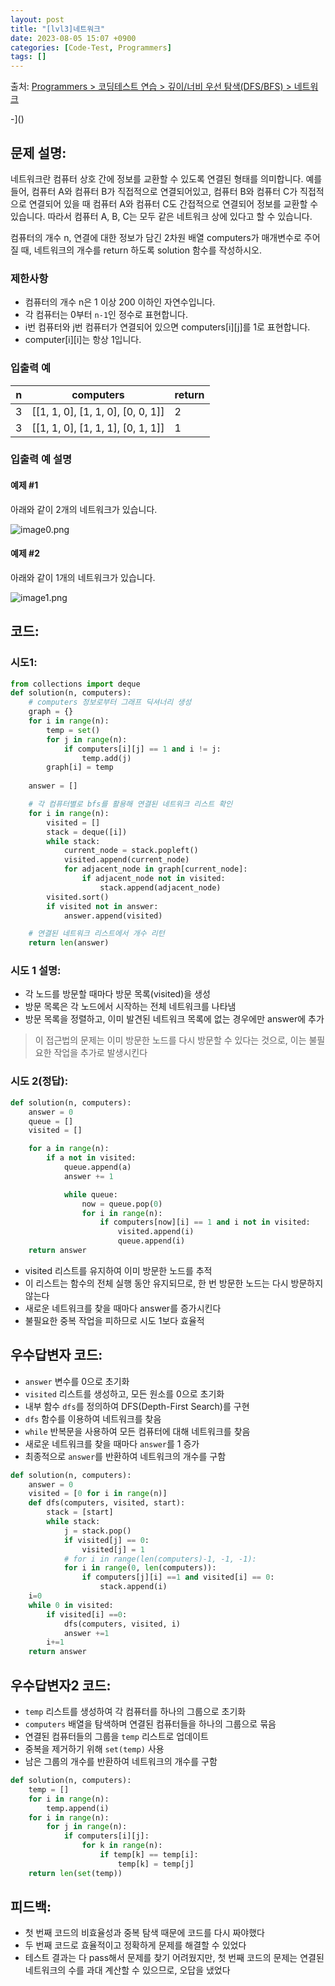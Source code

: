```yaml
---
layout: post
title: "[lvl3]네트워크"
date: 2023-08-05 15:07 +0900
categories: [Code-Test, Programmers]
tags: []
---
```


출처: [Programmers > 코딩테스트 연습 > 깊이/너비 우선 탐색(DFS/BFS) > 네트워크
](https://school.programmers.co.kr/learn/courses/30/lessons/43162)


-]()

## 문제 설명:

네트워크란 컴퓨터 상호 간에 정보를 교환할 수 있도록 연결된 형태를 의미합니다. 예를 들어, 컴퓨터 A와 컴퓨터 B가 직접적으로 연결되어있고, 컴퓨터 B와 컴퓨터 C가 직접적으로 연결되어 있을 때 컴퓨터 A와 컴퓨터 C도 간접적으로 연결되어 정보를 교환할 수 있습니다. 따라서 컴퓨터 A, B, C는 모두 같은 네트워크 상에 있다고 할 수 있습니다.

컴퓨터의 개수 n, 연결에 대한 정보가 담긴 2차원 배열 computers가 매개변수로 주어질 때, 네트워크의 개수를 return 하도록 solution 함수를 작성하시오.

### 제한사항

- 컴퓨터의 개수 n은 1 이상 200 이하인 자연수입니다.
- 각 컴퓨터는 0부터 `n-1`인 정수로 표현합니다.
- i번 컴퓨터와 j번 컴퓨터가 연결되어 있으면 computers[i][j]를 1로 표현합니다.
- computer[i][i]는 항상 1입니다.

### 입출력 예

|n|computers|return|
|---|---|---|
|3|[[1, 1, 0], [1, 1, 0], [0, 0, 1]]|2|
|3|[[1, 1, 0], [1, 1, 1], [0, 1, 1]]|1|

### 입출력 예 설명

#### 예제 #1  
아래와 같이 2개의 네트워크가 있습니다.  

![image0.png](https://grepp-programmers.s3.amazonaws.com/files/ybm/5b61d6ca97/cc1e7816-b6d7-4649-98e0-e95ea2007fd7.png)

#### 예제 #2  

아래와 같이 1개의 네트워크가 있습니다.  

![image1.png](https://grepp-programmers.s3.amazonaws.com/files/ybm/7554746da2/edb61632-59f4-4799-9154-de9ca98c9e55.png)


## 코드:
### 시도1:
```python
from collections import deque
def solution(n, computers):
	# computers 정보로부터 그래프 딕셔너리 생성
    graph = {}
    for i in range(n):
        temp = set()
        for j in range(n):
            if computers[i][j] == 1 and i != j:
                temp.add(j)
        graph[i] = temp
    
    answer = []

	# 각 컴퓨터별로 bfs를 활용해 연결된 네트워크 리스트 확인
    for i in range(n):
        visited = []
        stack = deque([i])
        while stack:
            current_node = stack.popleft()
            visited.append(current_node)
            for adjacent_node in graph[current_node]:
                if adjacent_node not in visited:
                    stack.append(adjacent_node)
        visited.sort()
        if visited not in answer:
            answer.append(visited)

	# 연결된 네트워크 리스트에서 개수 리턴
    return len(answer)
```

### 시도 1 설명:

- 각 노드를 방문할 때마다 방문 목록(visited)을 생성
- 방문 목록은 각 노드에서 시작하는 전체 네트워크를 나타냄
- 방문 목록을 정렬하고, 이미 발견된 네트워크 목록에 없는 경우에만 answer에 추가

> 이 접근법의 문제는 이미 방문한 노드를 다시 방문할 수 있다는 것으로, 이는 불필요한 작업을 추가로 발생시킨다

### 시도 2(정답):

```python
def solution(n, computers):
    answer = 0
    queue = []
    visited = []

    for a in range(n):
        if a not in visited:
            queue.append(a)
            answer += 1

            while queue:
                now = queue.pop(0)    
                for i in range(n):
                    if computers[now][i] == 1 and i not in visited:
                        visited.append(i)
                        queue.append(i)
    return answer
```

- visited 리스트를 유지하여 이미 방문한 노드를 추적
- 이 리스트는 함수의 전체 실행 동안 유지되므로, 한 번 방문한 노드는 다시 방문하지 않는다
- 새로운 네트워크를 찾을 때마다 answer를 증가시킨다
- 불필요한 중복 작업을 피하므로 시도 1보다 효율적


## 우수답변자 코드:
- `answer` 변수를 0으로 초기화
- `visited` 리스트를 생성하고, 모든 원소를 0으로 초기화
- 내부 함수 `dfs`를 정의하여 DFS(Depth-First Search)를 구현
- `dfs` 함수를 이용하여 네트워크를 찾음
- `while` 반복문을 사용하여 모든 컴퓨터에 대해 네트워크를 찾음
- 새로운 네트워크를 찾을 때마다 `answer`를 1 증가
- 최종적으로 `answer`를 반환하여 네트워크의 개수를 구함


```python
def solution(n, computers):
    answer = 0
    visited = [0 for i in range(n)]
    def dfs(computers, visited, start):
        stack = [start]
        while stack:
            j = stack.pop()
            if visited[j] == 0:
                visited[j] = 1
            # for i in range(len(computers)-1, -1, -1):
            for i in range(0, len(computers)):
                if computers[j][i] ==1 and visited[i] == 0:
                    stack.append(i)
    i=0
    while 0 in visited:
        if visited[i] ==0:
            dfs(computers, visited, i)
            answer +=1
        i+=1
    return answer
```

## 우수답변자2 코드:

- `temp` 리스트를 생성하여 각 컴퓨터를 하나의 그룹으로 초기화 
- `computers` 배열을 탐색하며 연결된 컴퓨터들을 하나의 그룹으로 묶음 
- 연결된 컴퓨터들의 그룹을 `temp` 리스트로 업데이트 
- 중복을 제거하기 위해 `set(temp)` 사용 
- 남은 그룹의 개수를 반환하여 네트워크의 개수를 구함

```python
def solution(n, computers):
    temp = []
    for i in range(n):
        temp.append(i)
    for i in range(n):
        for j in range(n):
            if computers[i][j]:
                for k in range(n):
                    if temp[k] == temp[i]:
                        temp[k] = temp[j]
    return len(set(temp))
```

## 피드백:

- 첫 번째 코드의 비효율성과 중복 탐색 때문에 코드를 다시 짜야했다
- 두 번째 코드로 효율적이고 정확하게 문제를 해결할 수 있었다
- 테스트 결과는 다 pass해서 문제를 찾기 어려웠지만, 첫 번째 코드의 문제는 연결된 네트워크의 수를 과대 계산할 수 있으므로, 오답을 냈었다